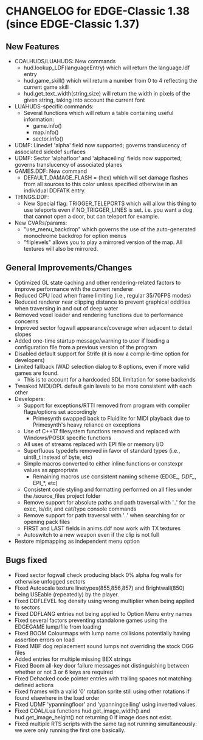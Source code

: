 CHANGELOG for EDGE-Classic 1.38 (since EDGE-Classic 1.37)
====================================

New Features
------------
- COALHUDS/LUAHUDS: New commands 
	- hud.lookup_LDF(languageEntry) which will return the language.ldf entry
	- hud.game_skill() which will return a number from 0 to 4 reflecting the current game skill
	- hud.get_text_width(string,size) will return the width in pixels of the given string, taking into account the current font
- LUAHUDS-specific commands:
  - Several functions which will return a table containing useful information:
    - game.info()
    - map.info()
    - sector.info()
- UDMF: Linedef 'alpha' field now supported; governs translucency of associated sidedef surfaces
- UDMF: Sector 'alphafloor' and 'alphaceiling' fields now supported; governs translucency of associated planes
- GAMES.DDF: New command 
	- DEFAULT_DAMAGE_FLASH = (hex) which will set damage flashes from all sources to this color unless specified otherwise in an individual DDFATK entry.
- THINGS.DDF: 
  - New Special flag: TRIGGER_TELEPORTS which will allow this thing to use teleports even if NO_TRIGGER_LINES is set. i.e. you want a dog that cannot open a door, but can teleport for example.
- New CVARs/params:
  - "use_menu_backdrop" which governs the use of the auto-generated monochrome backdrop for option menus
  - "fliplevels" allows you to play a mirrored version of the map. All textures will also be mirrored.


General Improvements/Changes
--------------------
- Optimized GL state caching and other rendering-related factors to improve performance with the current renderer
- Reduced CPU load when frame limiting (i.e., regular 35/70FPS modes)
- Reduced renderer near clipping distance to prevent graphical oddities when traversing in and out of deep water
- Removed voxel loader and rendering functions due to performance concerns
- Improved sector fogwall appearance/coverage when adjacent to detail slopes
- Added one-time startup message/warning to user if loading a configuration file from a previous version of the program
- Disabled default support for Strife (it is now a compile-time option for developers)
- Limited fallback IWAD selection dialog to 8 options, even if more valid games are found.
  - This is to account for a hardcoded SDL limitation for some backends
- Tweaked MIDI/OPL default gain levels to be more consistent with each other
- Developers:
  - Support for exceptions/RTTI removed from program with compiler flags/options set accordingly
    - Primesynth swapped back to Fluidlite for MIDI playback due to Primesynth's heavy reliance on exceptions
  - Use of C++17 filesystem functions removed and replaced with Windows/POSIX specific functions
  - All uses of streams replaced with EPI file or memory I/O
  - Superfluous typedefs removed in favor of standard types (i.e., uint8_t instead of byte, etc)
  - Simple macros converted to either inline functions or constexpr values as appropriate
    - Remaining macros use consistent naming scheme (EDGE_*, DDF_*, EPI_*, etc)
  - Consistent code styling and formatting performed on all files under the /source_files project folder
  - Remove support for absolute paths and path traversal with '..' for the exec, ls/dir, and cat/type console commands
  - Remove support for path traversal with '..' when searching for or opening pack files
  - FIRST and LAST fields in anims.ddf now work with TX textures
  - Autoswitch to a new weapon even if the clip is not full
 - Restore mipmapping as independent menu option


Bugs fixed
----------
- Fixed sector fogwall check producing black 0% alpha fog walls for otherwise unfogged sectors
- Fixed Autoscale texture linetypes(855,856,857) and Brightwall(850) being USEable (repeatedly) by the player.
- Fixed DDFLEVEL fog density using wrong multiplier when being applied to sectors
- Fixed DDFLANG entries not being applied to Option Menu entry names
- Fixed several factors preventing standalone games using the EDGEGAME lump/file from loading
- Fixed BOOM Colourmaps with lump name collisions potentially having assertion errors on load
- Fixed MBF dog replacement sound lumps not overriding the stock OGG files
- Added entries for multiple missing BEX strings
- Fixed Boom all-key door failure messages not distinguishing between whether or not 3 or 6 keys are required
- Fixed Dehacked code pointer entries with trailing spaces not matching defined actions
- Fixed frames with a valid '0' rotation sprite still using other rotations if found elsewhere in the load order
- Fixed UDMF 'ypanningfloor' and 'ypanningceiling' using inverted values.
- Fixed COAL/Lua functions hud.get_image_width() and hud.get_image_height() not returning 0 if image does not exist.
- Fixed multiple RTS scripts with the same tag not running simultaneously: we were only running the first one basically.

